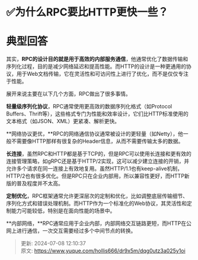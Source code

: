# ✅为什么RPC要比HTTP更快一些？

# 典型回答


其实，**RPC的设计目的就是用于高效的内部服务通信**，他通常优化了数据传输和序列化过程，目的是减少网络延迟和提高性能。而HTTP的设计是一种更通用的协议，用于Web文档传输，它在灵活性和可访问性上进行了优化，而不是仅仅专注于性能。



展开来说主要在以下几个方面，RPC做出了很多事情。



**轻量级序列化协议**，RPC通常使用更高效的数据序列化格式（如Protocol Buffers、Thrift等），这些格式专门为性能和效率设计，它们比HTTP标准使用的文本格式（如JSON、XML）更紧凑、解析更快。



**网络协议更优，**RPC的网络通信协议通常被设计的更轻量（如Netty），他一般不需要像HTTP那样有很复杂的Header信息，从而不需要传输太多的数据。



**长连接**，虽然RPC和HTTP都是基于TCP的，但是RPC可以使用长连接和更有效的连接管理策略，如gRPC还是基于HTTP/2实现，这可以减少建立连接的开销，并允许多个请求在同一连接上有效地复用。虽然HTTP/1.1也有keep-alive机制，HTTP/2也有很多优化。但是RPC只在企业内部用，所以兼容性更好，而HTTP新版的普及程度并不太高。



**定制优化**，RPC框架通常允许更深层次的定制和优化，比如调整底层传输细节、序列化方式和错误处理机制。而HTTP作为一个标准化的Web协议，其灵活性和定制能力可能较低，特别是在面向性能的场景中。



**内部网络，**RPC通常应用于企业内部，内部网络交互链路更短，而HTTP在公网上进行通信，一次交互需要经过多个中间节点的转换。



> 更新: 2024-07-08 12:10:37  
> 原文: <https://www.yuque.com/hollis666/dr9x5m/dqg0utz3a025y1oi>